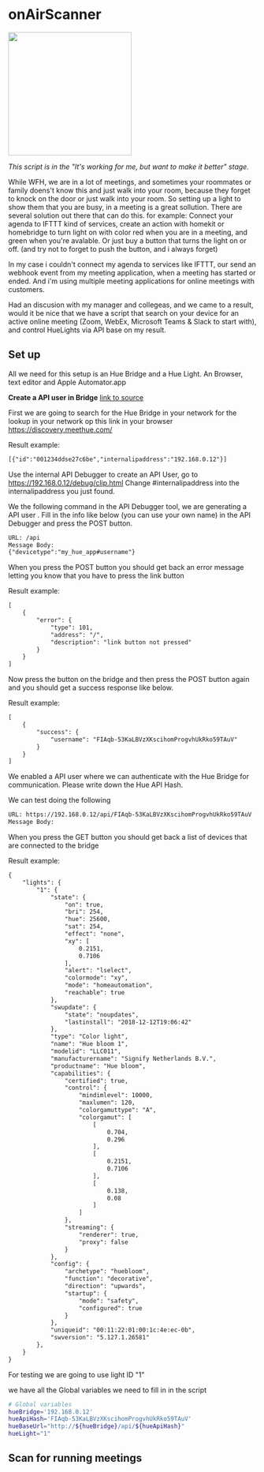 
# onAirScanner
<img src="https://github.com/mvdbent/onAirScanner/blob/main/OnAir.png" width="250">

_This script is in the "It's working for me, but want to make it better" stage._

While WFH, we are in a lot of meetings, and sometimes your roommates or family doens't know this and just walk into your room, because they forget to knock on the door or just walk into your room.
So setting up a light to show them that you are busy, in a meeting is a great sollution.
There are several solution out there that can do this. for example: Connect your agenda to IFTTT kind of services, create an action with homekit or homebridge to  turn light on with color red when you are in a meeting, and green when you're avalable.
Or just buy a button that turns the light on or off. (and try not to forget to push the button, and i always forget)

In my case i couldn't connect my agenda to services like IFTTT, our send an webhook event from my meeting application, when a meeting has started or ended.
And i'm using multiple meeting applications for online meetings with customers.

Had an discusion with my manager and collegeas, and we came to a result, would it be nice that we have a script that search on your device for an active online meeting (Zoom, WebEx, Microsoft Teams & Slack to start with), and control HueLights via API base on my result.

## Set up
All we need for this setup is an Hue Bridge and a Hue Light.
An Browser, text editor and Apple Automator.app

**Create a API user in Bridge** [link to source](https://developers.meethue.com/develop/get-started-2/)

First we are going to search for the Hue Bridge in your network
for the lookup in your network op this link in your browser https://discovery.meethue.com/

Result example:
```html
[{"id":"001234ddse27c6be","internalipaddress":"192.168.0.12"}]
```

Use the internal API Debugger to create an API User, go to https://192.168.0.12/debug/clip.html
Change #internalipaddress into the internalipaddress you just found.

We the following command in the API Debugger tool, we are generating a API user . 
Fill in the info like below (you can use your own name) in the API Debugger and press the POST button.

```html
URL: /api
Message Body:
{"devicetype":"my_hue_app#username"}
```

When you press the POST button you should get back an error message letting you know that you have to press the link button

Result example:
```html
[
	{
		"error": {
			"type": 101,
			"address": "/",
			"description": "link button not pressed"
		}
	}
]
``` 
Now press the button on the bridge and then press the POST button again and you should get a success response like below.

Result example:
```html
[
	{
		"success": {
			"username": "FIAqb-53KaLBVzXKscihomProgvhUkRko59TAuV"
		}
	}
]
```

We enabled a API user where we can authenticate with the Hue Bridge for communication.
Please write down the Hue API Hash.

We can test doing the following

```html
URL: https://192.168.0.12/api/FIAqb-53KaLBVzXKscihomProgvhUkRko59TAuV
Message Body:
```

When you press the GET button you should get back a list of devices that are connected to the bridge

Result example:
```html
{
	"lights": {
		"1": {
			"state": {
				"on": true,
				"bri": 254,
				"hue": 25600,
				"sat": 254,
				"effect": "none",
				"xy": [
					0.2151,
					0.7106
				],
				"alert": "lselect",
				"colormode": "xy",
				"mode": "homeautomation",
				"reachable": true
			},
			"swupdate": {
				"state": "noupdates",
				"lastinstall": "2018-12-12T19:06:42"
			},
			"type": "Color light",
			"name": "Hue bloom 1",
			"modelid": "LLC011",
			"manufacturername": "Signify Netherlands B.V.",
			"productname": "Hue bloom",
			"capabilities": {
				"certified": true,
				"control": {
					"mindimlevel": 10000,
					"maxlumen": 120,
					"colorgamuttype": "A",
					"colorgamut": [
						[
							0.704,
							0.296
						],
						[
							0.2151,
							0.7106
						],
						[
							0.138,
							0.08
						]
					]
				},
				"streaming": {
					"renderer": true,
					"proxy": false
				}
			},
			"config": {
				"archetype": "huebloom",
				"function": "decorative",
				"direction": "upwards",
				"startup": {
					"mode": "safety",
					"configured": true
				}
			},
			"uniqueid": "00:11:22:01:00:1c:4e:ec-0b",
			"swversion": "5.127.1.26581"
		},
	}
}
```

For testing we are going to use light ID "1"

we have all the Global variables we need to fill in in the script

```zsh
# Global variables
hueBridge='192.168.0.12'
hueApiHash='FIAqb-53KaLBVzXKscihomProgvhUkRko59TAuV'
hueBaseUrl="http://${hueBridge}/api/${hueApiHash}"
hueLight="1"
```

## Scan for running meetings


